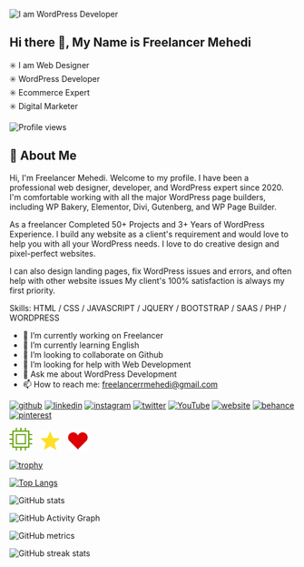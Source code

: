![I am WordPress Developer](https://media-exp1.licdn.com/dms/image/C5616AQE0Mj7HDLDGEw/profile-displaybackgroundimage-shrink_350_1400/0/1660673136009?e=1667433600&v=beta&t=tWWH0__faF44uT22-4SLzo72zHoNJI0FAD7hCsvcpsU)

## Hi there 👋, My Name is Freelancer Mehedi
<p>
✳️ I am Web Designer<br>
✳️ WordPress Developer<br>
✳️ Ecommerce Expert<br>
✳️ Digital Marketer
</p>

![Profile views](https://gpvc.arturio.dev/freelancerrmehedi)   

## 🚀 About Me
Hi, I'm Freelancer Mehedi. Welcome to my profile. I have been a professional web designer, developer, and WordPress expert since 2020. I'm comfortable working with all the major WordPress page builders, including WP Bakery, Elementor, Divi, Gutenberg, and WP Page Builder. 

As a freelancer Completed 50+ Projects and 3+ Years of WordPress Experience. I build any website as a client's requirement and would love to help you with all your WordPress needs. I love to do creative design and pixel-perfect websites.

I can also design landing pages, fix WordPress issues and errors, and often help with other website issues My client's 100% satisfaction is always my first priority. 

Skills: HTML / CSS / JAVASCRIPT / JQUERY / BOOTSTRAP / SAAS / PHP / WORDPRESS

- 🔭 I’m currently working on Freelancer 
- 🌱 I’m currently learning English 
- 👯 I’m looking to collaborate on Github 
- 🤔 I’m looking for help with Web Development 
- 💬 Ask me about WordPress Development 
- 📫 How to reach me: freelancerrmehedi@gmail.com 


[<img src='https://cdn.jsdelivr.net/npm/simple-icons@3.0.1/icons/github.svg' alt='github' height='40'>](https://github.com/freelancerrmehedi)  [<img src='https://cdn.jsdelivr.net/npm/simple-icons@3.0.1/icons/linkedin.svg' alt='linkedin' height='40'>](https://www.linkedin.com/in/freelancerrmehedi/)  [<img src='https://cdn.jsdelivr.net/npm/simple-icons@3.0.1/icons/instagram.svg' alt='instagram' height='40'>](https://www.instagram.com/freelancerrmehedi/)  [<img src='https://cdn.jsdelivr.net/npm/simple-icons@3.0.1/icons/twitter.svg' alt='twitter' height='40'>](https://twitter.com/frelancermehedi)  [<img src='https://cdn.jsdelivr.net/npm/simple-icons@3.0.1/icons/youtube.svg' alt='YouTube' height='40'>](https://www.youtube.com/channel/https://www.youtube.com/channel/UCYSItRNaIf5J5Xh_jzmGT2Q)  [<img src='https://cdn.jsdelivr.net/npm/simple-icons@3.0.1/icons/icloud.svg' alt='website' height='40'>](https://freelancermehedi.me)  [<img src='https://cdn.jsdelivr.net/npm/simple-icons@3.0.1/icons/behance.svg' alt='behance' height='40'>](freelancerrmehedi)  [<img src='https://cdn.jsdelivr.net/npm/simple-icons@3.0.1/icons/pinterest.svg' alt='pinterest' height='40'>](freelancerrmehedi)  

<a href='https://docs.github.com/en/developers'><img src='https://raw.githubusercontent.com/acervenky/animated-github-badges/master/assets/devbadge.gif' width='40' height='40'></a> <a href='https://stars.github.com/'><img src='https://raw.githubusercontent.com/acervenky/animated-github-badges/master/assets/starbadge.gif' width='35' height='35'></a> <a href='https://docs.github.com/en/github/supporting-the-open-source-community-with-github-sponsors'><img src='https://raw.githubusercontent.com/acervenky/animated-github-badges/master/assets/sponsorbadge.gif' width='35' height='35'></a> 

[![trophy](https://github-profile-trophy.vercel.app/?username=freelancerrmehedi)](https://github.com/ryo-ma/github-profile-trophy)

[![Top Langs](https://github-readme-stats.vercel.app/api/top-langs/?username=freelancerrmehedi)](https://github.com/anuraghazra/github-readme-stats)

![GitHub stats](https://github-readme-stats.vercel.app/api?username=freelancerrmehedi&show_icons=true)  

![GitHub Activity Graph](https://activity-graph.herokuapp.com/graph?username=freelancerrmehedi)  

![GitHub metrics](https://metrics.lecoq.io/freelancerrmehedi)  

![GitHub streak stats](https://github-readme-streak-stats.herokuapp.com/?user=freelancerrmehedi)  

